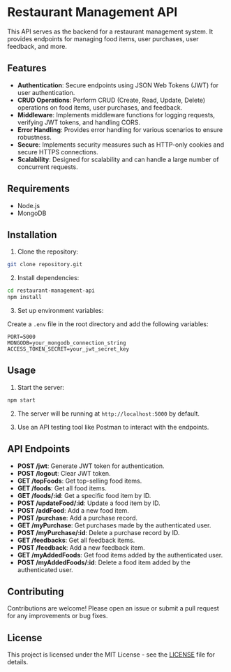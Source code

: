 
# Restaurant Management API

This API serves as the backend for a restaurant management system. It provides endpoints for managing food items, user purchases, user feedback, and more.

## Features

- **Authentication**: Secure endpoints using JSON Web Tokens (JWT) for user authentication.
- **CRUD Operations**: Perform CRUD (Create, Read, Update, Delete) operations on food items, user purchases, and feedback.
- **Middleware**: Implements middleware functions for logging requests, verifying JWT tokens, and handling CORS.
- **Error Handling**: Provides error handling for various scenarios to ensure robustness.
- **Secure**: Implements security measures such as HTTP-only cookies and secure HTTPS connections.
- **Scalability**: Designed for scalability and can handle a large number of concurrent requests.

## Requirements

- Node.js
- MongoDB

## Installation

1. Clone the repository:

```bash
git clone repository.git
```

2. Install dependencies:

```bash
cd restaurant-management-api
npm install
```

3. Set up environment variables:

Create a `.env` file in the root directory and add the following variables:

```plaintext
PORT=5000
MONGODB=your_mongodb_connection_string
ACCESS_TOKEN_SECRET=your_jwt_secret_key
```

## Usage

1. Start the server:

```bash
npm start
```

2. The server will be running at `http://localhost:5000` by default.

3. Use an API testing tool like Postman to interact with the endpoints.

## API Endpoints

- **POST /jwt**: Generate JWT token for authentication.
- **POST /logout**: Clear JWT token.
- **GET /topFoods**: Get top-selling food items.
- **GET /foods**: Get all food items.
- **GET /foods/:id**: Get a specific food item by ID.
- **POST /updateFood/:id**: Update a food item by ID.
- **POST /addFood**: Add a new food item.
- **POST /purchase**: Add a purchase record.
- **GET /myPurchase**: Get purchases made by the authenticated user.
- **POST /myPurchase/:id**: Delete a purchase record by ID.
- **GET /feedbacks**: Get all feedback items.
- **POST /feedback**: Add a new feedback item.
- **GET /myAddedFoods**: Get food items added by the authenticated user.
- **POST /myAddedFoods/:id**: Delete a food item added by the authenticated user.

## Contributing

Contributions are welcome! Please open an issue or submit a pull request for any improvements or bug fixes.

## License

This project is licensed under the MIT License - see the [LICENSE](LICENSE) file for details.
